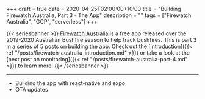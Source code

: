 +++
draft = true
date = 2020-04-25T02:00:00+10:00
title = "Building Firewatch Australia, Part 3 - The App"
description = ""
tags = ["Firewatch Australia", "GCP", "serverless"]
+++

{{< seriesbanner >}}
[Firewatch Australia](https://firewatchaus.com/) is a free app released over the 2019-2020 Australian Bushfire season to help track bushfires. This is part 3 in a series of 5 posts on building the app. Check out the
[introduction]({{< ref "/posts/firewatch-australia-introduction.md" >}}) or take a look at the [next
post on monitoring]({{< ref "/posts/firewatch-australia-part-4.md" >}}) to learn more.
{{< /seriesbanner >}}

---

- Building the app with react-native and expo
- OTA updates
